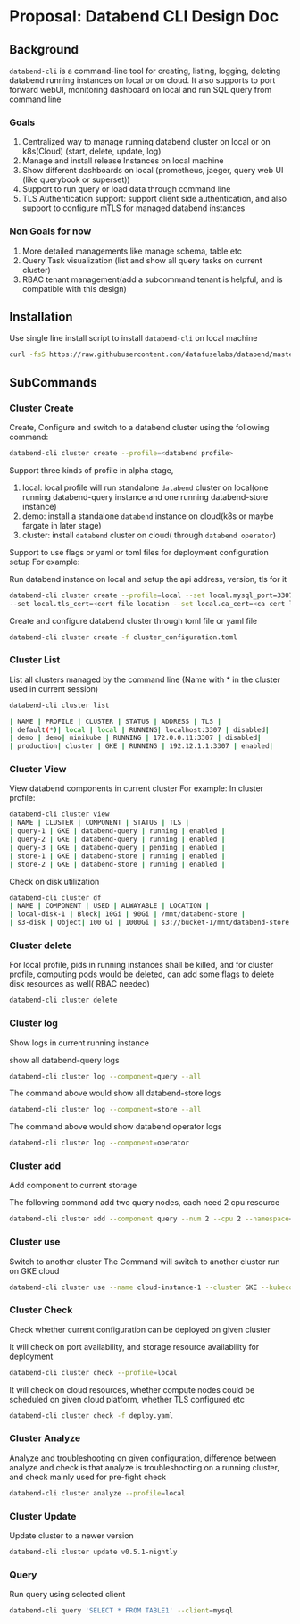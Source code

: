 # Proposal: Databend CLI Design Doc

## Background

`databend-cli` is a command-line tool for creating, listing, logging,
deleting databend running instances on local or
on cloud.
It also supports to port forward webUI, monitoring dashboard on local
and run SQL query from command line

### Goals

1. Centralized way to manage running databend cluster on local or on k8s(Cloud) (start, delete, update, log)
2. Manage and install release Instances on local machine
3. Show different dashboards on local (prometheus, jaeger, query web UI (like querybook or superset))
4. Support to run query or load data through command line
5. TLS Authentication support: support client side authentication, and also support to configure mTLS for managed databend instances

### Non Goals for now

1. More detailed managements like manage schema, table etc
2. Query Task visualization (list and show all query tasks on current cluster)
3. RBAC tenant management(add a subcommand tenant is helpful,
   and is compatible with this design)

## Installation

Use single line install script to install `databend-cli` on local machine

```bash
curl -fsS https://raw.githubusercontent.com/datafuselabs/databend/master/scripts/installer/install.sh | bash
```

## SubCommands

### Cluster Create

Create, Configure and switch to a databend cluster using the following command:

```bash
databend-cli cluster create --profile=<databend profile>
```

Support three kinds of profile in alpha stage,

1. local: local profile will run standalone `databend` cluster on local(one running databend-query instance and one running databend-store instance)
2. demo: install a standalone `databend` instance on cloud(k8s or maybe fargate in later stage)
3. cluster: install `databend` cluster on cloud( through `databend operator`)

Support to use flags or yaml or toml files for deployment configuration setup
For example:

Run databend instance on local and setup the api address, version, tls for it

```bash
databend-cli cluster create --profile=local --set local.mysql_port=3307 --set local.http_address=127.0.0.1:7070 --set local.version=v0.4.88-nightly --set local.tls_key=<key file location>
--set local.tls_cert=<cert file location --set local.ca_cert=<ca cert location>
```

Create and configure databend cluster through toml file or yaml file

```bash
databend-cli cluster create -f cluster_configuration.toml
```

### Cluster List

List all clusters managed by the command line (Name with * in the cluster used in current session)

```bash
databend-cli cluster list
```

```bash
| NAME | PROFILE | CLUSTER | STATUS | ADDRESS | TLS |
| default(*)| local | local | RUNNING| localhost:3307 | disabled|
| demo | demo| minikube | RUNNING | 172.0.0.11:3307 | disabled|
| production| cluster | GKE | RUNNING | 192.12.1.1:3307 | enabled|
```

### Cluster View

View databend components in current cluster
For example:
In cluster profile:

```bash
databend-cli cluster view
| NAME | CLUSTER | COMPONENT | STATUS | TLS |
| query-1 | GKE | databend-query | running | enabled |
| query-2 | GKE | databend-query | running | enabled |
| query-3 | GKE | databend-query | pending | enabled |
| store-1 | GKE | databend-store | running | enabled |
| store-2 | GKE | databend-store | running | enabled |
```

Check on disk utilization

```bash
databend-cli cluster df
| NAME | COMPONENT | USED | ALWAYABLE | LOCATION |
| local-disk-1 | Block| 10Gi | 90Gi | /mnt/databend-store |
| s3-disk | Object| 100 Gi | 1000Gi | s3://bucket-1/mnt/databend-store |
```

### Cluster delete

For local profile, pids in running instances shall be killed, and for cluster profile,  computing pods would be deleted, can add some flags to delete disk resources as well( RBAC needed)

```bash
databend-cli cluster delete
```

### Cluster log

Show logs in current running instance

show all databend-query logs

```bash
databend-cli cluster log --component=query --all
```

The command above would show all databend-store logs

```bash
databend-cli cluster log --component=store --all
```

The command above would show databend operator logs

```bash
databend-cli cluster log --component=operator
```

### Cluster add

Add component to current storage

The following command add two query nodes, each need 2 cpu resource

```bash
databend-cli cluster add --component query --num 2 --cpu 2 --namespace=<operator namespace>
```

### Cluster use

Switch to another cluster
The Command will switch to another cluster run on GKE cloud

```bash
databend-cli cluster use --name cloud-instance-1 --cluster GKE --kubeconfig ~/.kube/config --kubecontext gke-cloud-1
```

### Cluster Check

Check whether current configuration can be deployed on given cluster

It will check on port availability, and storage resource availability for deployment

```bash
databend-cli cluster check --profile=local
```

It will check on cloud resources, whether compute nodes could be scheduled on given cloud platform, whether TLS configured etc

```bash
databend-cli cluster check -f deploy.yaml
```

### Cluster Analyze

Analyze and troubleshooting on given configuration, difference between analyze and check is that analyze is troubleshooting on a running cluster, and check mainly used for pre-fight check

```bash
databend-cli cluster analyze --profile=local
```

### Cluster Update

Update cluster to a newer version

```bash
databend-cli cluster update v0.5.1-nightly
```

### Query

Run query using selected client

```bash
databend-cli query 'SELECT * FROM TABLE1' --client=mysql
```


